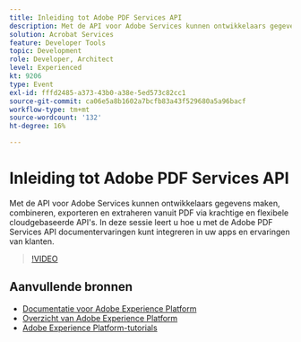 ```yaml
---
title: Inleiding tot Adobe PDF Services API
description: Met de API voor Adobe Services kunnen ontwikkelaars gegevens maken, combineren, exporteren en extraheren vanuit PDF via krachtige en flexibele cloudgebaseerde API's. In deze sessie leert u hoe u met de Adobe PDF Services API documentervaringen kunt integreren in uw apps en ervaringen van klanten.
solution: Acrobat Services
feature: Developer Tools
topic: Development
role: Developer, Architect
level: Experienced
kt: 9206
type: Event
exl-id: fffd2485-a373-43b0-a38e-5ed573c82cc1
source-git-commit: ca06e5a8b1602a7bcfb83a43f529680a5a96bacf
workflow-type: tm+mt
source-wordcount: '132'
ht-degree: 16%

---
```


# Inleiding tot Adobe PDF Services API

Met de API voor Adobe Services kunnen ontwikkelaars gegevens maken, combineren, exporteren en extraheren vanuit PDF via krachtige en flexibele cloudgebaseerde API&#39;s. In deze sessie leert u hoe u met de Adobe PDF Services API documentervaringen kunt integreren in uw apps en ervaringen van klanten.


>[!VIDEO](https://video.tv.adobe.com/v/337601/?quality=12&learn=on&hidetitle=true)

## Aanvullende bronnen

- [Documentatie voor Adobe Experience Platform](https://experienceleague.adobe.com/docs/experience-platform.html)
- [Overzicht van Adobe Experience Platform](https://experienceleague.adobe.com/docs/experience-platform/landing/home.html)
- [Adobe Experience Platform-tutorials](https://experienceleague.adobe.com/docs/platform-learn/tutorials/overview.html?lang=nl)
